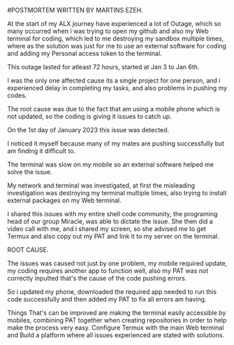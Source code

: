 #POSTMORTEM WRITTEN BY MARTINS EZEH. 

At the start of my ALX journey have experienced a lot of Outage, which so many occurred when i was trying to open my github and also my Web terminal for coding, which led to me destroying my sandbox multiple times, where  as the solution was just for me to use an external software for coding and adding my Personal access token to the terminal.


This outage lasted for atleast 72 hours, started at Jan 3 to Jan 6th.

I was the only one affected cause its a single project for one person, and i experienced delay in completing my tasks, and also problems in pushing my codes.

The root cause was due to the fact that am using a mobile phone which is not updated, so the coding is giving it issues to catch up.

On the 1st day of January 2023 this issue was detected. 

I noticed it myself because many of my mates are pushing successfully but am finding it difficult to.

The terminal was slow on my mobile so an external software helped me solve the issue.

My network and terminal was investigated, at first the misleading investigation was destroying my terminal multiple times,  also trying to install external packages on my Web terminal. 

I shared this issues with my entire shell code community,  the programing head of our group Miracle, was able to dictate the issue.
She then did a video call with me, and i shared my screen, so she advised me to get Termux and also copy out my PAT and link it to my server on the terminal.


ROOT CAUSE.

The issues was caused not just by one  problem,  my mobile required update, my coding requires another app to function well, also my PAT was not correctly inputted that's the cause of the code pushing errors.

So i updated my phone, downloaded the required app needed to run this code successfully and then added my PAT to fix all errors am having.

Things That's can be improved are making the terminal easily accessible by mobiles, combining PAT together when creating repositories in order to help make the process very easy.
Configure Termux with the main Web terminal and Build a platform where all issues experienced are stated with solutions. 






